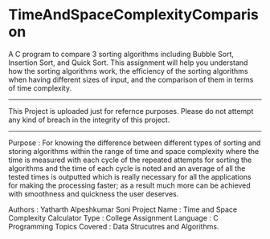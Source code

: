 # TimeAndSpaceComplexityComparison
A C program to compare 3 sorting algorithms including Bubble Sort, Insertion Sort, and Quick Sort. This assignment will help you understand how the sorting algorithms work, the efficiency of the sorting algorithms when having different sizes of input, and the comparison of them in terms of time complexity.

_____________________________________________________________________________________________________________________________________
This Project is uploaded just for refernce purposes. Please do not attempt any kind of breach in the integrity of this project.
_____________________________________________________________________________________________________________________________________

Purpose : For knowing the difference between different types of sorting and storing algorithms within the range of time and space complexity where the time is measured with each cycle of the repeated attempts for sorting the algorithms and the time of each cycle is noted and an average of all the tested times is outputted which is really necessary for all the applications for making the processing faster; as a result much more can be achieved with smoothness and quickness the user deserves.

Authors : Yatharth Alpeshkumar Soni
Project Name : Time and Space Complexity Calculator
Type : College Assignment
Language : C Programming
Topics Covered : Data Strucutres and Algorithms.
